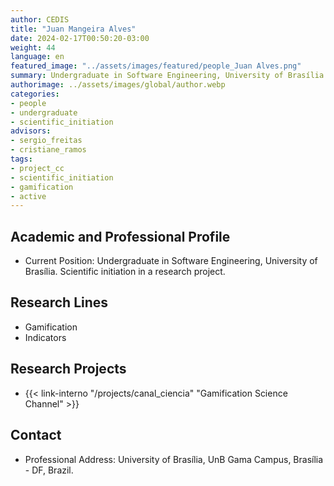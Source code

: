 ```yaml
---
author: CEDIS
title: "Juan Mangeira Alves"
date: 2024-02-17T00:50:20-03:00
weight: 44
language: en
featured_image: "../assets/images/featured/people_Juan Alves.png"
summary: Undergraduate in Software Engineering, University of Brasília
authorimage: ../assets/images/global/author.webp
categories: 
- people
- undergraduate
- scientific_initiation
advisors:
- sergio_freitas
- cristiane_ramos
tags: 
- project_cc
- scientific_initiation
- gamification
- active
---
```

## Academic and Professional Profile
- Current Position: Undergraduate in Software Engineering, University of Brasília. Scientific initiation in a research project.

## Research Lines
- Gamification
- Indicators

## Research Projects
- {{< link-interno "/projects/canal_ciencia" "Gamification Science Channel" >}}

## Contact
- Professional Address: University of Brasília, UnB Gama Campus, Brasília - DF, Brazil.